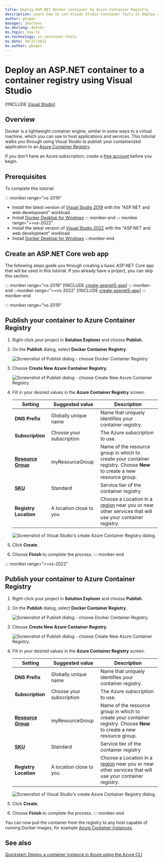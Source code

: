 ```yaml
---
title: Deploy ASP.NET Docker container to Azure Container Registry
description: Learn how to use Visual Studio Container Tools to deploy an ASP.NET or ASP.NET Core web app to a container registry
author: ghogen
manager: jmartens
ms.devlang: dotnet
ms.topic: how-to
ms.technology: vs-container-tools
ms.date: 10/27/2021
ms.author: ghogen
---
```

# Deploy an ASP.NET container to a container registry using Visual Studio

 [!INCLUDE [Visual Studio](~/includes/applies-to-version/vs-windows-only.md)]

## Overview

Docker is a lightweight container engine, similar in some ways to a virtual machine, which you can use to host applications and services.
This tutorial walks you through using Visual Studio to publish your containerized application to an [Azure Container Registry](https://azure.microsoft.com/services/container-registry).

If you don't have an Azure subscription, create a [free account](https://azure.microsoft.com/free/dotnet/?utm_source=acr-publish-doc&utm_medium=docs&utm_campaign=docs) before you begin.

## Prerequisites

To complete this tutorial:

::: moniker range="vs-2019"
* Install the latest version of [Visual Studio 2019](https://visualstudio.microsoft.com/downloads/?cid=learn-onpage-download-cta) with the "ASP.NET and web development" workload
* Install [Docker Desktop for Windows](https://docs.docker.com/desktop/windows/install/)
::: moniker-end
::: moniker range=">=vs-2022"
* Install the latest version of [Visual Studio 2022](https://visualstudio.microsoft.com/downloads/?cid=learn-onpage-download-cta) with the "ASP.NET and web development" workload
* Install [Docker Desktop for Windows](https://docs.docker.com/desktop/windows/install/)
:::moniker-end

## Create an ASP.NET Core web app

The following steps guide you through creating a basic ASP.NET Core app that will be used in this tutorial. If you already have a project, you can skip this section.

::: moniker range="vs-2019"
[!INCLUDE [create-aspnet5-app](../azure/includes/vs-2019/create-aspnet5-app-2019.md)]
::: moniker-end
:::moniker range=">=vs-2022"
[!INCLUDE [create-aspnet5-app](../azure/includes/vs-2022/create-aspnet5-app-2022.md)]
::: moniker-end

::: moniker range="vs-2019"
## Publish your container to Azure Container Registry
1. Right-click your project in **Solution Explorer** and choose **Publish**.
2. On the **Publish** dialog, select **Docker Container Registry**.

   ![Screenshot of Publish dialog - choose Docker Container Registry.](media/container-tools/vs-2019/docker-container-registry.png)

3. Choose **Create New Azure Container Registry**.
 
   ![Screenshot of Publish dialog - choose Create New Azure Container Registry.](media/container-tools/vs-2019/select-existing-or-create-new-azure-container-registry.png)

4. Fill in your desired values in the **Azure Container Registry** screen.

    | Setting      | Suggested value  | Description                                |
    | ------------ |  ------- | -------------------------------------------------- |
    | **DNS Prefix** | Globally unique name | Name that uniquely identifies your container registry. |
    | **Subscription** | Choose your subscription | The Azure subscription to use. |
    | **[Resource Group](/azure/azure-resource-manager/resource-group-overview)** | myResourceGroup |  Name of the resource group in which to create your container registry. Choose **New** to create a new resource group.|
    | **[SKU](/azure/container-registry/container-registry-skus)** | Standard | Service tier of the container registry  |
    | **Registry Location** | A location close to you | Choose a Location in a [region](https://azure.microsoft.com/regions/) near you or near other services that will use your container registry. |

    ![Screenshot of Visual Studio's create Azure Container Registry dialog.](media/hosting-web-apps-in-docker/vs-azure-container-registry-provisioning-dialog-2019.png)

5. Click **Create**.

6. Choose **Finish** to complete the process.
::: moniker-end

::: moniker range=">=vs-2022"
## Publish your container to Azure Container Registry
1. Right-click your project in **Solution Explorer** and choose **Publish**.
2. On the **Publish** dialog, select **Docker Container Registry**.

   ![Screenshot of Publish dialog - choose Docker Container Registry.](media/container-tools/vs-2022/docker-container-registry.png)

3. Choose **Create New Azure Container Registry**.
 
   ![Screenshot of Publish dialog - choose Create New Azure Container Registry.](media/container-tools/vs-2022/select-existing-or-create-new-azure-container-registry.png)

4. Fill in your desired values in the **Azure Container Registry** screen.

    | Setting      | Suggested value  | Description                                |
    | ------------ |  ------- | -------------------------------------------------- |
    | **DNS Prefix** | Globally unique name | Name that uniquely identifies your container registry. |
    | **Subscription** | Choose your subscription | The Azure subscription to use. |
    | **[Resource Group](/azure/azure-resource-manager/resource-group-overview)** | myResourceGroup |  Name of the resource group in which to create your container registry. Choose **New** to create a new resource group.|
    | **[SKU](/azure/container-registry/container-registry-skus)** | Standard | Service tier of the container registry  |
    | **Registry Location** | A location close to you | Choose a Location in a [region](https://azure.microsoft.com/regions/) near you or near other services that will use your container registry. |

    ![Screenshot of Visual Studio's create Azure Container Registry dialog.](media/container-tools/vs-2022/vs-azure-container-registry-provisioning-dialog.png)

5. Click **Create**.

6. Choose **Finish** to complete the process.
::: moniker-end

You can now pull the container from the registry to any host capable of running Docker images, for example [Azure Container Instances](/azure/container-instances/container-instances-tutorial-deploy-app).

## See also

[Quickstart: Deploy a container instance in Azure using the Azure CLI](/azure/container-instances/container-instances-quickstart)
